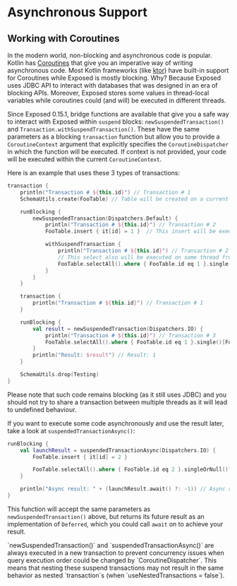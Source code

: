 # Asynchronous Support

## Working with Coroutines

In the modern world, non-blocking and asynchronous code is popular. Kotlin
has [Coroutines](https://kotlinlang.org/docs/reference/coroutines-overview.html) that give you an imperative way of writing asynchronous code. Most
Kotlin frameworks (like [ktor](https://ktor.io)) have built-in support for Coroutines while Exposed is mostly blocking. Why? Because Exposed uses JDBC API to interact
with databases that was designed in an era of blocking APIs. Moreover, Exposed stores some values in
thread-local variables while coroutines could (and will) be executed in different threads.

Since Exposed 0.15.1, bridge functions are available that give you a safe way to interact with Exposed within `suspend`
blocks: `newSuspendedTransaction()` and `Transaction.withSuspendTransaction()`. These have the same parameters as a blocking `transaction` function but allow you to
provide a `CoroutineContext` argument that explicitly specifies the `CoroutineDispatcher` in which the function will be executed. 
If context is not provided, your code will be executed within the current `CoroutineContext`.

Here is an example that uses these 3 types of transactions:

```kotlin
transaction {
    println("Transaction # ${this.id}") // Transaction # 1
    SchemaUtils.create(FooTable) // Table will be created on a current thread

    runBlocking {
        newSuspendedTransaction(Dispatchers.Default) {
            println("Transaction # ${this.id}") // Transaction # 2
            FooTable.insert { it[id] = 1 }  // This insert will be executed in one of the Default dispatcher threads

            withSuspendTransaction {
                println("Transaction # ${this.id}") // Transaction # 2
                // This select also will be executed on some thread from Default dispatcher using the same transaction as its parent
                FooTable.selectAll().where { FooTable.id eq 1 }.single()[FooTable.id]
            }
        }
    }

    transaction {
        println("Transaction # ${this.id}") // Transaction # 1
    }

    runBlocking {
        val result = newSuspendedTransaction(Dispatchers.IO) {
            println("Transaction # ${this.id}") // Transaction # 3
            FooTable.selectAll().where { FooTable.id eq 1 }.single()[FooTable.id] // This select will be executed on some thread from IO dispatcher
        }
        println("Result: $result") // Result: 1
    }

    SchemaUtils.drop(Testing)
}
```  

Please note that such code remains blocking (as it still uses JDBC) and you should not try to share a transaction between multiple threads as it will
lead to undefined behaviour.

If you want to execute some code asynchronously and use the result later, take a look at `suspendedTransactionAsync()`:

```kotlin
runBlocking {
    val launchResult = suspendedTransactionAsync(Dispatchers.IO) {
        FooTable.insert { it[id] = 2 }

        FooTable.selectAll().where { FooTable.id eq 2 }.singleOrNull()?.getOrNull(FooTable.id)
    }

    println("Async result: " + (launchResult.await() ?: -1)) // Async result: 2
}
```

This function will accept the same parameters as `newSuspendedTransaction()` above, but returns its future result as an implementation of `Deferred`, 
which you could call `await` on to achieve your result.

<note>
`newSuspendedTransaction()` and `suspendedTransactionAsync()` are always executed in a new transaction to prevent concurrency issues when query 
execution order could be changed by `CoroutineDispatcher`. 
This means that nesting these suspend transactions may not result in the same behavior as nested `transaction`s (when `useNestedTransactions = false`).
</note>
